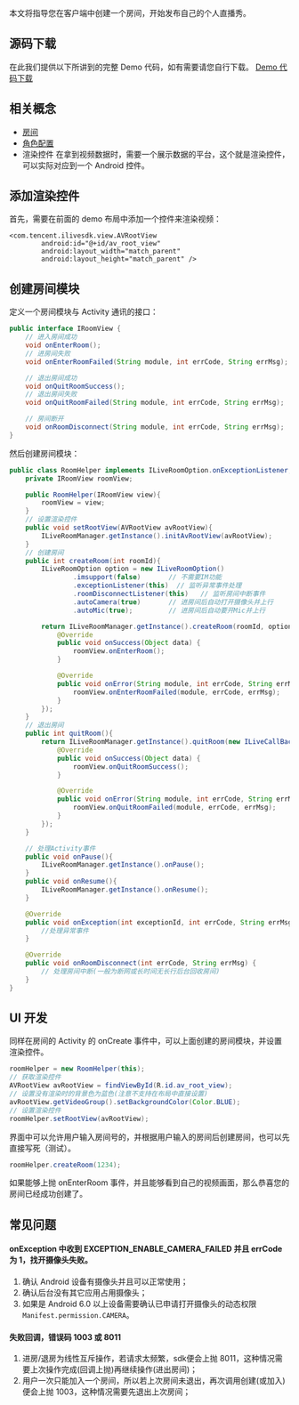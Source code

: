 本文将指导您在客户端中创建一个房间，开始发布自己的个人直播秀。
## 源码下载
在此我们提供以下所讲到的完整 Demo 代码，如有需要请您自行下载。
[Demo 代码下载](http://dldir1.qq.com/hudongzhibo/ILiveSDK/Demo/Android/demo_create.zip)

## 相关概念
 - [房间](https://cloud.tencent.com/document/product/647/16792#.E6.88.BF.E9.97.B4)
 - [角色配置](https://cloud.tencent.com/document/product/647/16792#.E8.A7.92.E8.89.B2.E9.85.8D.E7.BD.AE)
 - 渲染控件
 在拿到视频数据时，需要一个展示数据的平台，这个就是渲染控件，可以实际对应到一个 Android 控件。

## 添加渲染控件
首先，需要在前面的 demo 布局中添加一个控件来渲染视频：
```
<com.tencent.ilivesdk.view.AVRootView
        android:id="@+id/av_root_view"
        android:layout_width="match_parent"
        android:layout_height="match_parent" />
```

## 创建房间模块
定义一个房间模块与 Activity 通讯的接口：
```Java
public interface IRoomView {
    // 进入房间成功
    void onEnterRoom();
    // 进房间失败
    void onEnterRoomFailed(String module, int errCode, String errMsg);

    // 退出房间成功
    void onQuitRoomSuccess();
    // 退出房间失败
    void onQuitRoomFailed(String module, int errCode, String errMsg);

    // 房间断开
    void onRoomDisconnect(String module, int errCode, String errMsg);
}
```

然后创建房间模块：
```Java
public class RoomHelper implements ILiveRoomOption.onExceptionListener, ILiveRoomOption.onRoomDisconnectListener {
    private IRoomView roomView;

    public RoomHelper(IRoomView view){
        roomView = view;
    }
    // 设置渲染控件
    public void setRootView(AVRootView avRootView){
        ILiveRoomManager.getInstance().initAvRootView(avRootView);
    }
    // 创建房间
    public int createRoom(int roomId){
        ILiveRoomOption option = new ILiveRoomOption()
                .imsupport(false)       // 不需要IM功能
                .exceptionListener(this)  // 监听异常事件处理
                .roomDisconnectListener(this)   // 监听房间中断事件
                .autoCamera(true)       // 进房间后自动打开摄像头并上行
                .autoMic(true);         // 进房间后自动要开Mic并上行

        return ILiveRoomManager.getInstance().createRoom(roomId, option, new ILiveCallBack() {
            @Override
            public void onSuccess(Object data) {
                roomView.onEnterRoom();
            }

            @Override
            public void onError(String module, int errCode, String errMsg) {
                roomView.onEnterRoomFailed(module, errCode, errMsg);
            }
        });
    }
    // 退出房间
    public int quitRoom(){
        return ILiveRoomManager.getInstance().quitRoom(new ILiveCallBack() {
            @Override
            public void onSuccess(Object data) {
                roomView.onQuitRoomSuccess();
            }

            @Override
            public void onError(String module, int errCode, String errMsg) {
                roomView.onQuitRoomFailed(module, errCode, errMsg);
            }
        });
    }

    // 处理Activity事件
    public void onPause(){
        ILiveRoomManager.getInstance().onPause();
    }
    public void onResume(){
        ILiveRoomManager.getInstance().onResume();
    }

    @Override
    public void onException(int exceptionId, int errCode, String errMsg) {
        //处理异常事件
    }

    @Override
    public void onRoomDisconnect(int errCode, String errMsg) {
        // 处理房间中断(一般为断网或长时间无长行后台回收房间)
    }
}
```

## UI 开发
同样在房间的 Activity 的 onCreate 事件中，可以上面创建的房间模块，并设置渲染控件。
```Java
roomHelper = new RoomHelper(this);
// 获取渲染控件
AVRootView avRootView = findViewById(R.id.av_root_view);
// 设置没有渲染时的背景色为蓝色(注意不支持在布局中直接设置)
avRootView.getVideoGroup().setBackgroundColor(Color.BLUE);
// 设置渲染控件
roomHelper.setRootView(avRootView);
```
界面中可以允许用户输入房间号的，并根据用户输入的房间后创建房间，也可以先直接写死（测试）。
```Java
roomHelper.createRoom(1234);
```
如果能够上抛 onEnterRoom 事件，并且能够看到自己的视频画面，那么恭喜您的房间已经成功创建了。

## 常见问题
#### onException 中收到 EXCEPTION_ENABLE_CAMERA_FAILED 并且 errCode 为 1，找开摄像头失败。
1. 确认 Android 设备有摄像头并且可以正常使用；
2. 确认后台没有其它应用占用摄像头；
3. 如果是 Android 6.0 以上设备需要确认已申请打开摄像头的动态权限`Manifest.permission.CAMERA`。

#### 失败回调，错误码 1003 或 8011
1. 进房/退房为线性互斥操作，若请求太频繁，sdk便会上抛 8011，这种情况需要上次操作完成(回调上抛)再继续操作(进出房间)；
2. 用户一次只能加入一个房间，所以若上次房间未退出，再次调用创建(或加入)便会上抛 1003，这种情况需要先退出上次房间；
